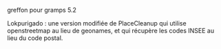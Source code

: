 greffon pour gramps 5.2

Lokpurigado : une version modifiée de PlaceCleanup qui utilise openstreetmap au lieu de geonames, et qui récupère les codes INSEE au lieu du code postal.
